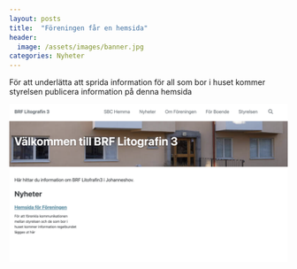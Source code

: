 ```yaml
---
layout: posts
title:  "Föreningen får en hemsida"
header:
  image: /assets/images/banner.jpg
categories: Nyheter 
---
```


För att underlätta att sprida information för all som bor i huset kommer styrelsen publicera information på denna hemsida

![image tooltip here](/assets/images/2024-11-01-hemsida-for-foreningen.png)